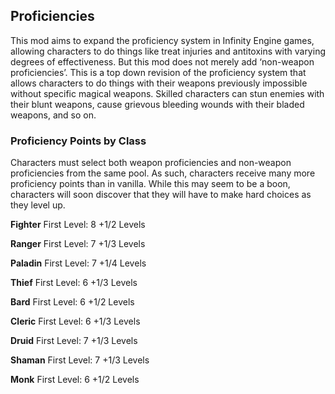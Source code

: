 ## Proficiencies

This mod aims to expand the proficiency system in Infinity Engine games, allowing characters to do things like treat injuries and antitoxins with varying degrees of effectiveness.  But this mod does not merely add ‘non-weapon proficiencies’.  This is a top down revision of the proficiency system that allows characters to do things with their weapons previously impossible without specific magical weapons.  Skilled characters can stun enemies with their blunt weapons, cause grievous bleeding wounds with their bladed weapons, and so on. 

### **Proficiency Points by Class**
Characters must select both weapon proficiencies and non-weapon proficiencies from the same pool.  As such, characters receive many more proficiency points than in vanilla.  While this may seem to be a boon, characters will soon discover that they will have to make hard choices as they level up.


**Fighter** First Level: 8 +1/2 Levels

**Ranger** First Level: 7 +1/3 Levels

**Paladin** First Level: 7 +1/4 Levels

**Thief** First Level: 6 +1/3 Levels

**Bard** First Level: 6 +1/2 Levels

**Cleric** First Level: 6 +1/3 Levels

**Druid** First Level: 7 +1/3 Levels

**Shaman** First Level: 7 +1/3 Levels

**Monk** First Level: 6 +1/2 Levels
